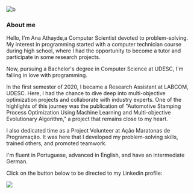 ![b](https://user-images.githubusercontent.com/43683162/132432927-711fa0fa-df03-47f8-b598-350664502ad5.gif)


### About me


Hello, I'm Ana Athayde,a Computer Scientist devoted to problem-solving. My interest in programming started with a computer technician course during high school, where I had the opportunity to become a tutor and participate in some research projects.

Now, pursuing a Bachelor's degree in Computer Science at UDESC, I'm falling in love with programming.

In the first semester of 2020, I became a Research Assistant at LABCOM, UDESC. Here, I had the chance to dive deep into multi-objective optimization projects and collaborate with industry experts. One of the highlights of this journey was the publication of "Automotive Stamping Process Optimization Using Machine Learning and Multi-objective Evolutionary Algorithm," a project that remains close to my heart.

I also dedicated time as a Project Volunteer at Ação Maratonas de Programação. It was here that I developed my problem-solving skills, trained others, and promoted teamwork. 

I'm fluent in Portuguese, advanced in English, and have an intermediate German.

Click on the button below to be directed to my Linkedin profile:

<p align="left">
  <a href="https://www.linkedin.com/in/ana-athayde/?locale=en_US">
    <img src="https://skillicons.dev/icons?i=linkedin" />
  </a>
</p>


